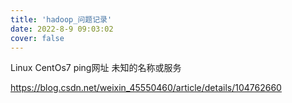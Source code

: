 ```yaml
---
title: 'hadoop_问题记录'
date: 2022-8-9 09:03:02
cover: false
---
```


Linux CentOs7 ping网址 未知的名称或服务

https://blog.csdn.net/weixin_45550460/article/details/104762660



